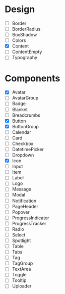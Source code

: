 # Design

- [ ] Border
- [ ] BorderRadius
- [ ] BoxShadow
- [ ] Colors
- [x] Content
- [ ] ContentEmpty
- [ ] Typography

# Components

- [x] Avatar
- [ ] AvatarGroup
- [ ] Badge
- [ ] Blanket
- [ ] Breadcrumbs
- [x] Button
- [x] ButtonGroup
- [ ] Calendar
- [ ] Card
- [ ] Checkbox
- [ ] DatetimePicker
- [ ] Dropdown
- [x] Icon
- [ ] Input
- [ ] Item
- [ ] Label
- [ ] Logo
- [ ] Message
- [ ] Modal
- [ ] Notification
- [ ] PageHeader
- [ ] Popover
- [ ] ProgressIndicator
- [ ] ProgressTracker
- [ ] Radio
- [ ] Select
- [ ] Spotlight
- [ ] Table
- [ ] Tabs
- [ ] Tag
- [ ] TagGroup
- [ ] TextArea
- [ ] Toggle
- [ ] Tooltip
- [ ] Uploader
